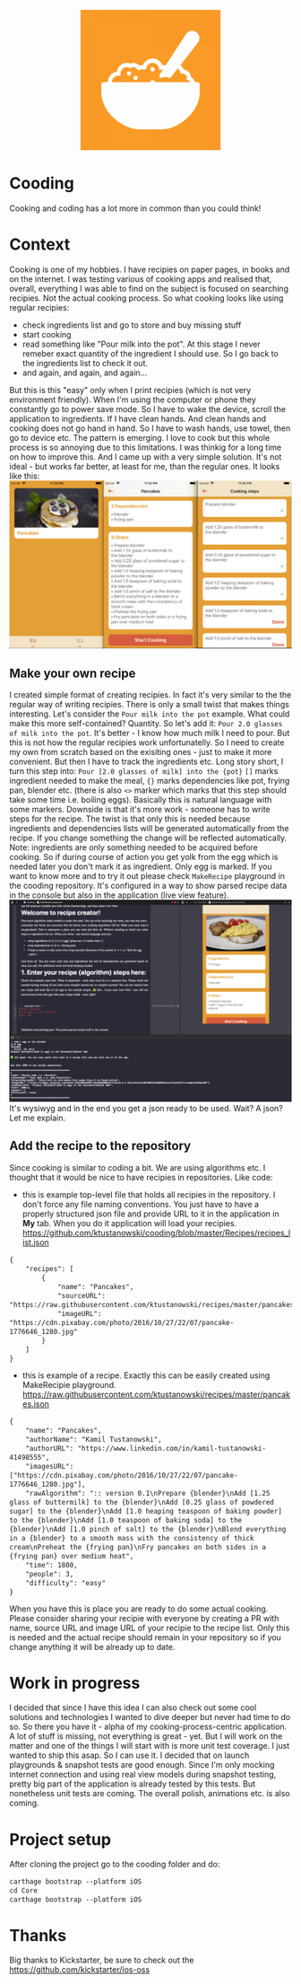 <WORK IN PROGRESS>
  
<p align="center">
  <img src="https://raw.githubusercontent.com/ktustanowski/cooding/master/Resources/app_icon.png"/>
</p>

# Cooding
Cooking and coding has a lot more in common than you could think!

# Context
Cooking is one of my hobbies. I have recipies on paper pages, in books and on the internet. I was testing various of cooking apps and realised that, overall, everything I was able to find on the subject is focused on searching recipies. Not the actual cooking process. 
So what cooking looks like using regular recipies:
- check ingredients list and go to store and buy missing stuff
- start cooking
- read something like "Pour milk into the pot". At this stage I never remeber exact quantity of the ingredient I should use. So I go back to the ingredients list to check it out.
- and again, and again, and again...

But this is this "easy" only when I print recipies (which is not very environment friendly).
When I'm using the computer or phone they constantly go to power save mode. So I have to wake the device, scroll the application to ingredients. If I have clean hands. And clean hands and cooking does not go hand in hand. So I have to wash hands, use towel, then go to device etc.
The pattern is emerging. 
I love to cook but this whole process is so annoying due to this limitations. I was thinkig for a long time on how to improve this. And I came up with a very simple solution. It's not ideal - but works far better, at least for me, than the regular ones. It looks like this:
![Application screens](https://raw.githubusercontent.com/ktustanowski/cooding/master/Resources/screens.png)

## Make your own recipe
I created simple format of creating recipies. In fact it's very similar to the the regular way of writing recipies. There is only a small twist that makes things interesting.
Let's consider the `Pour milk into the pot` example. What could make this more self-contained? Quantity. So let's add it:
`Pour 2.0 glasses of milk into the pot`. It's better - I know how much milk I need to pour. But this is not how the regular recipies work unfortunatelly. So I need to create my own from scratch based on the exisiting ones - just to make it more convenient. But then I have to track the ingredients etc. Long story short, I turn this step into:
`Pour [2.0 glasses of milk] into the {pot}` 
`[]` marks ingredient needed to make the meal, 
`{}` marks dependencies like pot, frying pan, blender etc. 
(there is also `<>` marker which marks that this step should take some time i.e. boiling eggs). 
Basically this is natural language with some markers. Downside is that it's more work - someone has to write steps for the recipe. The twist is that only this is needed because ingredients and dependencies lists will be generated automatically from the recipe. If you change something the change will be reflected automatically. 
Note: ingredients are only something needed to be acquired before cooking. So if during course of action you get yolk from the egg which is needed later you don't mark it as ingredient. Only egg is marked.
If you want to know more and to try it out please check `MakeRecipe` playground in the cooding repository. It's configured in a way to show parsed recipe data in the console but also in the application (live view feature).
![Application screens](https://raw.githubusercontent.com/ktustanowski/cooding/master/Resources/making_a_recipe.png)
It's wysiwyg and in the end you get a json ready to be used. Wait? A json? Let me explain.

## Add the recipe to the repository
Since cooking is similar to coding a bit. We are using algorithms etc. I thought that it would be nice to have recipies in repositories. Like code:
- this is example top-level file that holds all recipies in the repository. I don't force any file naming conventions. You just have to have a properly structured json file and provide URL to it in the application in **My** tab. When you do it application will load your recipies.
https://github.com/ktustanowski/cooding/blob/master/Recipes/recipes_list.json
```
{
    "recipes": [ 
        {
            "name": "Pancakes",
            "sourceURL": "https://raw.githubusercontent.com/ktustanowski/recipes/master/pancakes.json",
            "imageURL": "https://cdn.pixabay.com/photo/2016/10/27/22/07/pancake-1776646_1280.jpg"
        }
    ]
}
```
- this is example of a recipe. Exactly this can be easily created using MakeRecipie playground.
https://raw.githubusercontent.com/ktustanowski/recipes/master/pancakes.json
```
{
    "name": "Pancakes",
    "authorName": "Kamil Tustanowski",
    "authorURL": "https://www.linkedin.com/in/kamil-tustanowski-41498555",
    "imagesURL": ["https://cdn.pixabay.com/photo/2016/10/27/22/07/pancake-1776646_1280.jpg"],
    "rawAlgorithm": ":: version 0.1\nPrepare {blender}\nAdd [1.25 glass of buttermilk] to the {blender}\nAdd [0.25 glass of powdered sugar] to the {blender}\nAdd [1.0 heaping teaspoon of baking powder] to the {blender}\nAdd [1.0 teaspoon of baking soda] to the {blender}\nAdd [1.0 pinch of salt] to the {blender}\nBlend everything in a {blender} to a smooth mass with the consistency of thick cream\nPreheat the {frying pan}\nFry pancakes on both sides in a {frying pan} over medium heat",
    "time": 1800,
    "people": 3,
    "difficulty": "easy"
}
```
When you have this is place you are ready to do some actual cooking.
Please consider sharing your recipie with everyone by creating a PR with name, source URL and image URL of your recipie to the recipe list. Only this is needed and the actual recipe should remain in your repository so if you change anything it will be already up to date.

# Work in progress
I decided that since I have this idea I can also check out some cool solutions and technologies I wanted to dive deeper but never had time to do so. So there you have it - alpha of my cooking-process-centric application. A lot of stuff is missing, not everything is great - yet. But I will work on the matter and one of the things I will start with is more unit test coverage. I just wanted to ship this asap. So I can use it. I decided that on launch playgrounds & snapshot tests are good enough. Since I'm only mocking internet connection and using real view models during snapshot testing, pretty big part of the application is already tested by this tests. But nonetheless unit tests are coming. 
The overall polish, animations etc. is also coming.

# Project setup
After cloning the project go to the cooding folder and do:
```
carthage bootstrap --platform iOS
cd Core
carthage bootstrap --platform iOS
```
# Thanks
Big thanks to Kickstarter, be sure to check out the https://github.com/kickstarter/ios-oss
